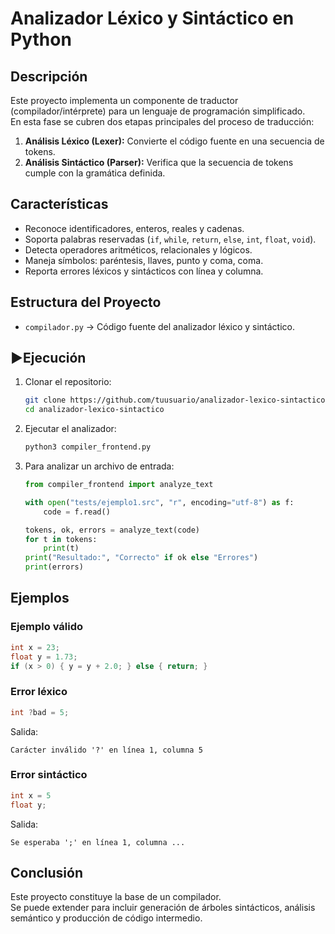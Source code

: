 # Analizador Léxico y Sintáctico en Python

## Descripción
Este proyecto implementa un componente de traductor (compilador/intérprete) para un lenguaje de programación simplificado.  
En esta fase se cubren dos etapas principales del proceso de traducción:

1. **Análisis Léxico (Lexer):** Convierte el código fuente en una secuencia de tokens.
2. **Análisis Sintáctico (Parser):** Verifica que la secuencia de tokens cumple con la gramática definida.

## Características
- Reconoce identificadores, enteros, reales y cadenas.
- Soporta palabras reservadas (`if`, `while`, `return`, `else`, `int`, `float`, `void`).
- Detecta operadores aritméticos, relacionales y lógicos.
- Maneja símbolos: paréntesis, llaves, punto y coma, coma.
- Reporta errores léxicos y sintácticos con línea y columna.

## Estructura del Proyecto
- `compilador.py` → Código fuente del analizador léxico y sintáctico.

## ▶Ejecución
1. Clonar el repositorio:
   ```bash
   git clone https://github.com/tuusuario/analizador-lexico-sintactico.git
   cd analizador-lexico-sintactico
   ```

2. Ejecutar el analizador:
   ```bash
   python3 compiler_frontend.py
   ```

3. Para analizar un archivo de entrada:
   ```python
   from compiler_frontend import analyze_text

   with open("tests/ejemplo1.src", "r", encoding="utf-8") as f:
       code = f.read()

   tokens, ok, errors = analyze_text(code)
   for t in tokens:
       print(t)
   print("Resultado:", "Correcto" if ok else "Errores")
   print(errors)
   ```

## Ejemplos

### Ejemplo válido
```c
int x = 23;
float y = 1.73;
if (x > 0) { y = y + 2.0; } else { return; }
```

### Error léxico
```c
int ?bad = 5;
```

Salida:
```
Carácter inválido '?' en línea 1, columna 5
```

### Error sintáctico
```c
int x = 5
float y;
```

Salida:
```
Se esperaba ';' en línea 1, columna ...
```

## Conclusión
Este proyecto constituye la base de un compilador.  
Se puede extender para incluir generación de árboles sintácticos, análisis semántico y producción de código intermedio.
